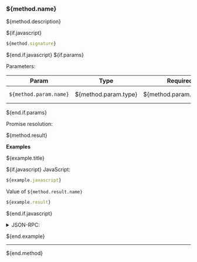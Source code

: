 ### ${method.name}
${method.description}

${if.javascript}
```typescript
${method.signature}
```
${end.if.javascript}
${if.params}

Parameters:

| Param                  | Type                 | Required                 | Summary                 |
| ---------------------- | -------------------- | ------------------------ | ----------------------- |
| `${method.param.name}` | ${method.param.type} | ${method.param.required} | ${method.param.summary} ${method.param.constraints} |

${end.if.params}

Promise resolution:

${method.result}

**Examples**

${example.title}

${if.javascript}
JavaScript:

```javascript
${example.javascript}
```
Value of `${method.result.name}`

```javascript
${example.result}
```

${end.if.javascript}

<details>
  <summary>JSON-RPC:</summary>

Request:

```json
${example.jsonrpc}
```

Response:

```json
${example.response}
```

</details>

${end.example}

---
${end.method}
